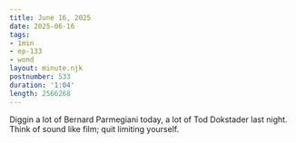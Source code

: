```yaml
---
title: June 16, 2025
date: 2025-06-16
tags:
- 1min
- ep-133
- wond
layout: minute.njk
postnumber: 533
duration: '1:04'
length: 2566268
---
```

Diggin a lot of Bernard Parmegiani today, a lot of Tod Dokstader last night. Think of sound like film; quit limiting yourself. 